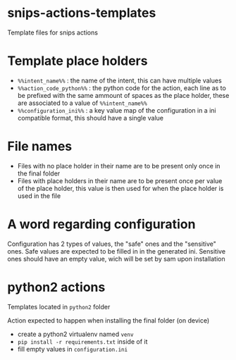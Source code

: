 # snips-actions-templates
Template files for snips actions

# Template place holders
 - `%%intent_name%%` : the name of the intent, this can have multiple values
 - `%%action_code_python%%` : the python code for the action, each line as to be prefixed with the same ammount of spaces as the place holder, these are associated to a value of `%%intent_name%%`
 - `%%configuration_ini%%` : a key value map of the configuration in a ini compatible format, this should have a single value

# File names
 - Files with no place holder in their name are to be present only once in the final folder
 - Files with place holders in their name are to be present once per value of the place holder, this value is then used for when the place holder is used in the file

# A word regarding configuration
Configuration has 2 types of values, the "safe" ones and the "sensitive" ones. Safe values are expected to be filled in in the generated ini. Sensitive ones should have an empty value, wich will be set by sam upon installation

# python2 actions
Templates located in `python2` folder

Action expected to happen when installing the final folder (on device)
- create a python2 virtualenv named `venv`
- `pip install -r requirements.txt` inside of it
- fill empty values in `configuration.ini`

